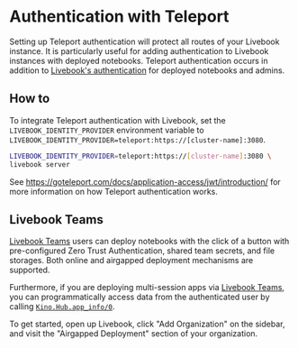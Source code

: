 # Authentication with Teleport

Setting up Teleport authentication will protect all routes of your Livebook instance. It is particularly useful for adding authentication to Livebook instances with deployed notebooks. Teleport authentication occurs in addition to [Livebook's authentication](../authentication.md) for deployed notebooks and admins.

## How to

To integrate Teleport authentication with Livebook,
set the `LIVEBOOK_IDENTITY_PROVIDER` environment variable to `LIVEBOOK_IDENTITY_PROVIDER=teleport:https://[cluster-name]:3080`.

```bash
LIVEBOOK_IDENTITY_PROVIDER=teleport:https://[cluster-name]:3080 \
livebook server
```

See https://goteleport.com/docs/application-access/jwt/introduction/ for more information
on how Teleport authentication works.

## Livebook Teams

[Livebook Teams](https://livebook.dev/teams/) users can deploy notebooks with the click of a button with pre-configured Zero Trust Authentication, shared team secrets, and file storages. Both online and airgapped deployment mechanisms are supported.

Furthermore, if you are deploying multi-session apps via [Livebook Teams](https://livebook.dev/teams/), you can programmatically access data from the authenticated user by calling [`Kino.Hub.app_info/0`](https://hexdocs.pm/kino/Kino.Hub.html#app_info/0).

To get started, open up Livebook, click "Add Organization" on the sidebar, and visit the "Airgapped Deployment" section of your organization.
